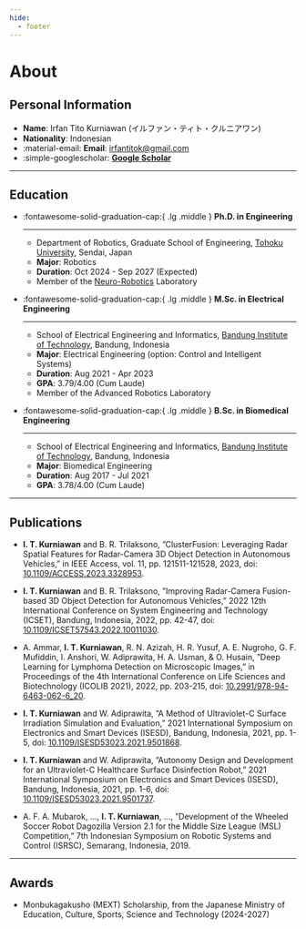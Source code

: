 ```yaml
---
hide:
  - footer
---
```


# About

## Personal Information

- **Name**: Irfan Tito Kurniawan (イルファン・ティト・クルニアワン)
- **Nationality**: Indonesian
- :material-email: **Email**: [irfantitok@gmail.com](mailto:irfantitok@gmail.com)
- :simple-googlescholar: [**Google Scholar**](https://scholar.google.com/citations?user=t06n5FYAAAAJ)

---

## Education

<div class="grid cards" markdown>

-   :fontawesome-solid-graduation-cap:{ .lg .middle } __Ph.D. in Engineering__

    ---

    - Department of Robotics, Graduate School of Engineering, [Tohoku University](https://tohoku.ac.jp), Sendai, Japan
    - **Major**: Robotics
    - **Duration**: Oct 2024 - Sep 2027 (Expected) 
    - Member of the [Neuro-Robotics](https://neuro.mech.tohoku.ac.jp/) Laboratory

-   :fontawesome-solid-graduation-cap:{ .lg .middle } __M.Sc. in Electrical Engineering__

    ---

    - School of Electrical Engineering and Informatics, [Bandung Institute of Technology](https://itb.ac.id), Bandung, Indonesia
    - **Major**: Electrical Engineering (option: Control and Intelligent Systems)
    - **Duration**: Aug 2021 - Apr 2023
    - **GPA**: 3.79/4.00 (Cum Laude)
    - Member of the Advanced Robotics Laboratory

-   :fontawesome-solid-graduation-cap:{ .lg .middle } __B.Sc. in Biomedical Engineering__

    ---

    - School of Electrical Engineering and Informatics, [Bandung Institute of Technology](https://itb.ac.id), Bandung, Indonesia
    - **Major**: Biomedical Engineering
    - **Duration**: Aug 2017 - Jul 2021
    - **GPA**: 3.78/4.00 (Cum Laude)

</div>

---

## Publications

<div class="grid cards" markdown>

-   **I. T. Kurniawan** and B. R. Trilaksono, ”ClusterFusion: Leveraging Radar Spatial Features for Radar-Camera 3D Object Detection in Autonomous Vehicles,” in IEEE Access, vol. 11, pp. 121511-121528, 2023, doi: [10.1109/ACCESS.2023.3328953](https://doi.org/10.1109/ACCESS.2023.3328953).

- **I. T. Kurniawan** and B. R. Trilaksono, ”Improving Radar-Camera Fusion-based 3D Object Detection for Autonomous Vehicles,” 2022 12th International Conference on System Engineering and Technology (ICSET), Bandung, Indonesia, 2022, pp. 42-47, doi: [10.1109/ICSET57543.2022.10011030](https://doi.org/ICSET57543.2022.10011030).

- A. Ammar, **I. T. Kurniawan**, R. N. Azizah, H. R. Yusuf, A. E. Nugroho, G. F. Mufiddin, I. Anshori, W. Adiprawita, H. A. Usman, & O. Husain, ”Deep Learning for Lymphoma Detection on Microscopic Images,” in Proceedings of the 4th International Conference on Life Sciences and Biotechnology (ICOLIB 2021), 2022, pp. 203-215, doi: 
[10.2991/978-94-6463-062-6_20](https://doi.org/10.2991/978-94-6463-062-6_20).

- **I. T. Kurniawan** and W. Adiprawita, ”A Method of Ultraviolet-C Surface Irradiation Simulation and Evaluation,” 2021 International Symposium on Electronics and Smart Devices (ISESD), Bandung, Indonesia, 2021, pp. 1-5, doi: [10.1109/ISESD53023.2021.9501868](https://doi.org/10.1109/ISESD53023.2021.9501868).

- **I. T. Kurniawan** and W. Adiprawita, ”Autonomy Design and Development for an Ultraviolet-C Healthcare Surface Disinfection Robot,” 2021 International Symposium on Electronics and Smart Devices (ISESD), Bandung, Indonesia, 2021, pp. 1-6, doi: [10.1109/ISESD53023.2021.9501737](https://doi.org/10.1109/ISESD53023.2021.9501737).

- A. F. A. Mubarok, ..., **I. T. Kurniawan**, ..., ”Development of the Wheeled Soccer Robot Dagozilla Version 2.1 for the Middle Size League (MSL) Competition,” 7th Indonesian Symposium on Robotic Systems and Control (ISRSC), Semarang, Indonesia, 2019.

</div>

---

## Awards

<div class="grid cards" markdown>

- Monbukagakusho (MEXT) Scholarship, from the Japanese Ministry of Education, Culture, Sports, Science and Technology (2024-2027)

</div>